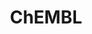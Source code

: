 ---
layout: default
bigquery: https://console.cloud.google.com/bigquery?p=patents-public-data&d=ebi_chembl&page=dataset
citation: '"The ChEMBL database in 2017." Anna Gaulton, Anne Hersey, Michał Nowotka,
  A Patrícia Bento, Jon Chambers, David Mendez, Prudence Mutowo, Francis Atkinson,
  Louisa J Bellis, Elena Cibrián-Uhalte, Mark Davies, Nathan Dedman, Anneli Karlsson,
  María Paula Magariños, John P Overington, George Papadatos, Ines Smit, Andrew R
  Leach Nucleic acids Research (2017) 45 (Database Issue), D945-D954'
contributors: European Bioinformatics Institute
cost: None
description: ChEMBL Data is a manually curated database of small molecules used in
  drug discovery, including information about existing patented drugs.
documentation: 'schema: https://www.ebi.ac.uk/chembl/db_schema


  '
last_edit: 04/12/2022, 11:00:19
location: https://console.cloud.google.com/marketplace/product/google_patents_public_datasets/chembl
maintained_by: EMBL-EBI, an outstation of European Molecular Biology Laboratory
related_publications: '

  ChEMBL: towards direct deposition of bioassay data.


  Mendez D, Gaulton A, Bento AP, Chambers J, De Veij M, Félix E, Magariños MP, Mosquera
  JF, Mutowo P, Nowotka M, Gordillo-Marañón M, Hunter F, Junco L, Mugumbate G, Rodriguez-Lopez
  M, Atkinson F, Bosc N, Radoux CJ, Segura-Cabrera A, Hersey A, Leach AR.


  — Nucleic Acids Res. 2019; 47(D1):D930-D940. doi: 10.1093/nar/gky1075

  '
schema_fields:
- pathway_id
- mc_target_accession
- ddd_admr
- updated_by
- type
- alert_id
- targcomp_id
- first_page
- component_id
- assay_subcellular_fraction
- qed_weighted
- component_synonym
- hba
- molecular_mechanism
- heavy_atoms
- direct_interaction
- l7
- pref_name
- cell_source_organism
- topical
- co_stem_id
- level4_description
- assay_tissue
- ddd_id
- drug_record_id
- usan_substem
- polymer_flag
- activity_id
- dosage_form
- db_source
- cell_source_tax_id
- db_version
- dosed_ingredient
- acd_logp
- short_name
- confidence
- synonyms
- target_mapping
- value
- normal_range_max
- withdrawn_year
- result_flag
- biocomp_id
- parent_molregno
- mol_hrac_id
- idx
- parameter_value
- nda_type
- warning_class
- class_level
- patent_use_code
- parent_id
- efo_id
- source
- oral
- mc_tax_id
- mec_id
- first_in_class
- usan_stem
- full_molformula
- start_position
- authors
- text_value
- curation_comment
- formulation_id
- mesh_heading
- ro3_pass
- uo_units
- site_id
- psa
- level3
- end_position
- predbind_id
- mutation
- protein_class_id
- clo_id
- max_phase
- domain_description
- level2_description
- entity_type
- patent_expire_date
- cpd_str_alert_id
- parenteral
- assay_cell_type
- cx_logp
- pubmed_id
- comments
- related_tid
- num_ro5_violations
- syn_type
- doc_id
- cell_description
- relation
- doi
- mw_freebase
- selectivity_comment
- structure_type
- last_active
- level1_description
- hba_lipinski
- upper_value
- cell_source_tissue
- delist_flag
- tissue_id
- orig_description
- indication_class
- potential_duplicate
- met_id
- toid
- cell_ontology_id
- warning_country
- therapeutic_flag
- active_molregno
- published_type
- enzyme_name
- chembl_id
- updated_on
- innovator_company
- usan_stem_id
- tbl
- bto_id
- who_extra
- level1
- atc_code
- protein_class_synonym
- assay_organism
- job_id
- indref_id
- standard_units
- drugind_id
- standard_inchi_key
- natural_product
- efo_term
- assay_class_id
- relationship
- tax_id
- entity_id
- enzyme_tid
- prodrug
- substrate_record_id
- units
- aromatic_rings
- src_id
- target_type
- smid
- irac_class_id
- parameter_type
- curated_by
- ddd_value
- route
- lle
- domain_name
- aspect
- mc_organism
- applicant_full_name
- bei
- protein_class_desc
- site_name
- creation_date
- standard_relation
- tid_fixed
- annotation
- withdrawn_class
- assay_test_type
- l4
- alert_name
- cl_lincs_id
- assay_type
- mw_monoisotopic
- withdrawn_flag
- l6
- stat
- published_relation
- withdrawn_reason
- label
- compd_id
- abstract
- mol_irac_id
- inorganic_flag
- cx_most_bpka
- prediction_method
- actsm_id
- data_validity_comment
- standard_type
- version
- doc_type
- active_ingredient
- src_short_name
- parent_go_id
- as_id
- molfile
- stem
- ingredient
- confidence_score
- drug_product_flag
- sei
- std_act_id
- published_units
- tid
- level2
- hbd
- cx_most_apka
- definition
- warning_id
- submission_date
- issue
- first_approval
- assay_id
- accession
- irac_code
- standard_text_value
- description
- acd_logd
- smarts
- src_compound_id
- met_conversion
- journal
- activity_comment
- trade_name
- canonical_smiles
- year
- site_residues
- rgid
- major_class
- who_name
- ref_url
- species_group_flag
- num_alerts
- class_type
- l2
- assay_strain
- cellosaurus_id
- parent_type
- last_page
- sitecomp_id
- chebi_par_id
- ad_type
- strength
- oc_id
- full_mwt
- published_value
- name
- isoform
- assay_tax_id
- assay_desc
- targrel_id
- level4
- src_description
- bao_format
- cx_logd
- source_domain_id
- title
- compsyn_id
- normal_range_min
- publication_number
- pchembl_value
- max_phase_for_ind
- mc_target_type
- mesh_id
- variant_id
- chirality
- compound_name
- ref_id
- product_id
- patent_no
- ddd_comment
- ass_cls_map_id
- standard_inchi
- set_name
- relationship_type
- src_assay_id
- prod_pat_id
- record_id
- alogp
- organism
- warning_year
- ap_id
- approval_date
- l8
- mol_atc_id
- availability_type
- mol_frac_id
- patent_id
- bao_endpoint
- stem_class
- metabolite_record_id
- log_id
- molregno
- ddd_units
- alert_set_id
- mecref_id
- assay_source
- priority
- assay_category
- warnref_id
- uberon_id
- metref_id
- ref_type
- volume
- pathway_key
- l5
- target_desc
- usan_stem_definition
- protclasssyn_id
- aidx
- drug_substance_flag
- cidx
- warning_description
- sequence_md5sum
- standard_upper_value
- country
- molecule_type
- standard_value
- comp_class_id
- molecular_species
- acd_most_apka
- sequence
- disease_efficacy
- frac_class_id
- helm_notation
- warning_type
- company
- mechanism_comment
- homologue
- binding_site_comment
- usan_year
- activity_count
- caloha_id
- subgroup
- le
- frac_code
- research_stem
- level5
- withdrawn_country
- assay_param_id
- status
- hrac_code
- domain_id
- previous_company
- l1
- cell_name
- mc_target_name
- level3_description
- path
- molsyn_id
- l3
- mechanism_of_action
- domain_type
- comp_go_id
- hbd_lipinski
- standard_flag
- hrac_class_id
- action_type
- component_type
- downgraded
- acd_most_bpka
- bao_id
- res_stem_id
- rtb
- met_comment
- relationship_desc
- qudt_units
- go_id
- black_box_warning
- num_lipinski_ro5_violations
- cell_id
- ridx
- compound_key
shortname: chembl
tags:
- biotechnology
- health
- chemical
- bioinformatics
- medical
terms_of_use: CC BY-SA 3.0
title: ChEMBL
uuid: e232a192-965c-4ec9-904c-155b6dfe56c5
---